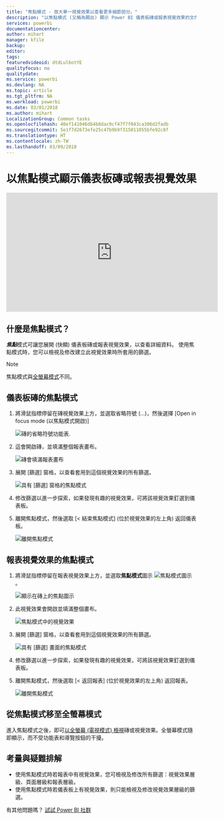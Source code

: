 ```yaml
---
title: "焦點模式 - 放大單一視覺效果以查看更多細節部分。"
description: "以焦點模式 (又稱為顯出) 顯示 Power BI 儀表板磚或報表視覺效果的文件。"
services: powerbi
documentationcenter: 
author: mihart
manager: kfile
backup: 
editor: 
tags: 
featuredvideoid: dtdLul6otYE
qualityfocus: no
qualitydate: 
ms.service: powerbi
ms.devlang: NA
ms.topic: article
ms.tgt_pltfrm: NA
ms.workload: powerbi
ms.date: 03/01/2018
ms.author: mihart
LocalizationGroup: Common tasks
ms.openlocfilehash: 40ef141046db4b8dac9cf47f7f043ca306d2fadb
ms.sourcegitcommit: 5e1f7d2673efe25c47b9b9f315011055bfe92c8f
ms.translationtype: HT
ms.contentlocale: zh-TW
ms.lasthandoff: 03/09/2018
---
```

# <a name="display-a-dashboard-tile-or-report-visual-in-focus-mode"></a>以焦點模式顯示儀表板磚或報表視覺效果
<iframe width="560" height="315" src="https://www.youtube.com/embed/dtdLul6otYE" frameborder="0" allowfullscreen></iframe>


## <a name="what-is-focus-mode"></a>什麼是焦點模式？
***焦點***模式可讓您展開 (快顯) 儀表板磚或報表視覺效果，以查看詳細資料。  使用焦點模式時，您可以檢視及修改建立此視覺效果時所套用的篩選。  

> [!NOTE]
> 焦點模式與[全螢幕模式](service-fullscreen-mode.md)不同。
> 
## <a name="focus-mode-for-dashboard-tiles"></a>儀表板磚的焦點模式
1. 將滑鼠指標停留在磚視覺效果上方，並選取省略符號 (...)，然後選擇 [Open in focus mode (以焦點模式開啟)] 

    ![磚的省略符號功能表](media/service-focus-mode/power-bi-dashboard-focus-mode.png).
   
2. 這會開啟磚，並填滿整個報表畫布。 

   ![磚會填滿報表畫布](media/service-focus-mode/power-bi-tile-focus.png)

3. 展開 [篩選] 窗格，以查看套用到這個視覺效果的所有篩選。
   
   ![具有 [篩選] 窗格的焦點模式](media/service-focus-mode/power-bi-focus-filters.png)

4. 修改篩選以進一步探索，如果發現有趣的視覺效果，可將該視覺效果釘選到儀表板。

5. 離開焦點模式，然後選取 [< 結束焦點模式] (位於視覺效果的左上角) 返回儀表板。
   
    ![離開焦點模式](media/service-focus-mode/power-bi-tile-exit-focus.png)    


## <a name="focus-mode-for-report-visualizations"></a>報表視覺效果的焦點模式

1. 將滑鼠指標停留在報表視覺效果上方，並選取**焦點模式**圖示 ![焦點模式圖示](media/service-focus-mode/pbi_popout.jpg)。  
   
   ![顯示在磚上的焦點圖示](media/service-focus-mode/power-bi-hover-focus.png)
2. 此視覺效果會開啟並填滿整個畫布。 

   
   ![焦點模式中的視覺效果](media/service-focus-mode/power-bi-display-focus-newer2.png)
3. 展開 [篩選] 窗格，以查看套用到這個視覺效果的所有篩選。
   
   ![具有 [篩選] 畫面的焦點模式](media/service-focus-mode/power-bi-display-focus-filters.png)
4. 修改篩選以進一步探索，如果發現有趣的視覺效果，可將該視覺效果釘選到儀表板。   
5. 離開焦點模式，然後選取 [< 返回報表] (位於視覺效果的左上角) 返回報表。 
   
    ![離開焦點模式](media/service-focus-mode/power-bi-exit-focus-report.png)  

## <a name="go-from-focus-mode-to-full-screen-mode"></a>從焦點模式移至全螢幕模式
進入焦點模式之後，即可[以全螢幕 (電視模式) 檢視](service-fullscreen-mode.md)磚或視覺效果。全螢幕模式隨即顯示，而不受功能表和導覽按鈕的干擾。

## <a name="considerations-and-troubleshooting"></a>考量與疑難排解
* 使用焦點模式時若報表中有視覺效果，您可檢視及修改所有篩選：視覺效果層級、頁面層級和報表層級。    
* 使用焦點模式時若儀表板上有視覺效果，則只能檢視及修改視覺效果層級的篩選。

有其他問題嗎？ [試試 Power BI 社群](http://community.powerbi.com/)

